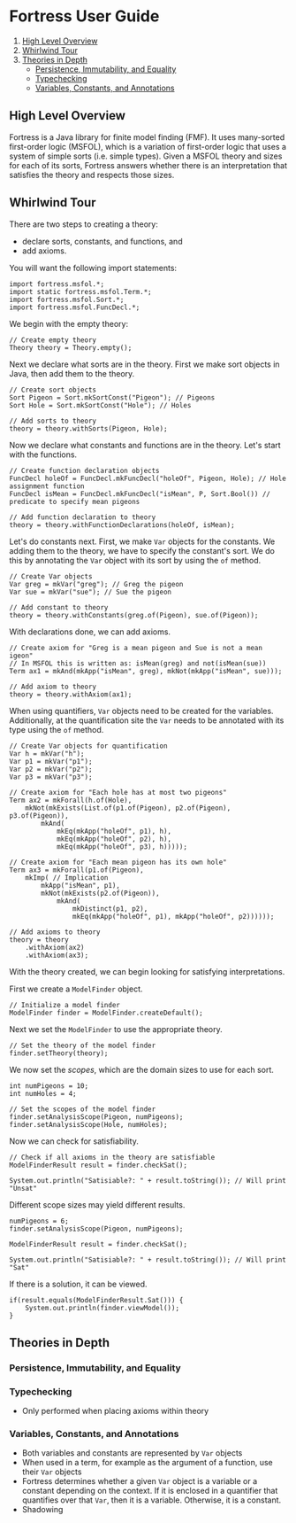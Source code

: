 # Fortress User Guide

1. [High Level Overview](#high-level-overview)
2. [Whirlwind Tour](#whirlwind-tour)
3. [Theories in Depth](#theories-in-depth)
    * [Persistence, Immutability, and Equality](#persistence,-immutability,-and-equality)
    * [Typechecking](#typechecking)
    * [Variables, Constants, and Annotations](#variables,-constants,-and-annotations)

## High Level Overview
Fortress is a Java library for finite model finding (FMF).
It uses many-sorted first-order logic (MSFOL), which is a variation of first-order logic that uses a system of simple sorts (i.e. simple types).
Given a MSFOL theory and sizes for each of its sorts, Fortress answers whether there is an interpretation that satisfies the theory and respects those sizes.

## Whirlwind Tour
There are two steps to creating a theory:
* declare sorts, constants, and functions, and
* add axioms.

You will want the following import statements:
```
import fortress.msfol.*;
import static fortress.msfol.Term.*;
import fortress.msfol.Sort.*;
import fortress.msfol.FuncDecl.*;
```

We begin with the empty theory:
```
// Create empty theory
Theory theory = Theory.empty();
```

Next we declare what sorts are in the theory.
First we make sort objects in Java, then add them to the theory.
```
// Create sort objects
Sort Pigeon = Sort.mkSortConst("Pigeon"); // Pigeons
Sort Hole = Sort.mkSortConst("Hole"); // Holes

// Add sorts to theory
theory = theory.withSorts(Pigeon, Hole);
```

Now we declare what constants and functions are in the theory.
Let's start with the functions.
```
// Create function declaration objects
FuncDecl holeOf = FuncDecl.mkFuncDecl("holeOf", Pigeon, Hole); // Hole assignment function
FuncDecl isMean = FuncDecl.mkFuncDecl("isMean", P, Sort.Bool()) // predicate to specify mean pigeons

// Add function declaration to theory
theory = theory.withFunctionDeclarations(holeOf, isMean);
```

Let's do constants next.
First, we make `Var` objects for the constants.
We adding them to the theory, we have to specify the constant's sort.
We do this by annotating the `Var` object with its sort by using the `of` method.

```
// Create Var objects
Var greg = mkVar("greg"); // Greg the pigeon
Var sue = mkVar("sue"); // Sue the pigeon

// Add constant to theory
theory = theory.withConstants(greg.of(Pigeon), sue.of(Pigeon));
```

With declarations done, we can add axioms.
```
// Create axiom for "Greg is a mean pigeon and Sue is not a mean igeon"
// In MSFOL this is written as: isMean(greg) and not(isMean(sue))
Term ax1 = mkAnd(mkApp("isMean", greg), mkNot(mkApp("isMean", sue)));

// Add axiom to theory
theory = theory.withAxiom(ax1);
```

When using quantifiers, `Var` objects need to be created for the variables.
Additionally, at the quantification site the `Var` needs to be annotated with its type using the `of` method.
```
// Create Var objects for quantification
Var h = mkVar("h");
Var p1 = mkVar("p1");
Var p2 = mkVar("p2");
Var p3 = mkVar("p3");

// Create axiom for "Each hole has at most two pigeons"
Term ax2 = mkForall(h.of(Hole),
    mkNot(mkExists(List.of(p1.of(Pigeon), p2.of(Pigeon), p3.of(Pigeon)),
        mkAnd(
            mkEq(mkApp("holeOf", p1), h),
            mkEq(mkApp("holeOf", p2), h),
            mkEq(mkApp("holeOf", p3), h)))));

// Create axiom for "Each mean pigeon has its own hole"
Term ax3 = mkForall(p1.of(Pigeon),
    mkImp( // Implication
        mkApp("isMean", p1),
        mkNot(mkExists(p2.of(Pigeon)),
            mkAnd(
                mkDistinct(p1, p2),
                mkEq(mkApp("holeOf", p1), mkApp("holeOf", p2))))));

// Add axioms to theory
theory = theory
    .withAxiom(ax2)
    .withAxiom(ax3);
```

With the theory created, we can begin looking for satisfying interpretations.

First we create a `ModelFinder` object.
```
// Initialize a model finder 
ModelFinder finder = ModelFinder.createDefault();
```

Next we set the `ModelFinder` to use the appropriate theory.
```
// Set the theory of the model finder
finder.setTheory(theory);
```

We now set the *scopes*, which are the domain sizes to use for each sort.
```
int numPigeons = 10;
int numHoles = 4;

// Set the scopes of the model finder
finder.setAnalysisScope(Pigeon, numPigeons);
finder.setAnalysisScope(Hole, numHoles);
```

Now we can check for satisfiability.
```
// Check if all axioms in the theory are satisfiable 
ModelFinderResult result = finder.checkSat();

System.out.println("Satisiable?: " + result.toString()); // Will print "Unsat"
```

Different scope sizes may yield different results.

```
numPigeons = 6;
finder.setAnalysisScope(Pigeon, numPigeons);

ModelFinderResult result = finder.checkSat();

System.out.println("Satisiable?: " + result.toString()); // Will print "Sat"
```

If there is a solution, it can be viewed.
```
if(result.equals(ModelFinderResult.Sat())) {
    System.out.println(finder.viewModel());
}
```

## Theories in Depth

### Persistence, Immutability, and Equality

### Typechecking
- Only performed when placing axioms within theory

### Variables, Constants, and Annotations
- Both variables and constants are represented by `Var` objects
- When used in a term, for example as the argument of a function, use their `Var` objects
- Fortress determines whether a given `Var` object is a variable or a constant depending on the context.
If it is enclosed in a quantifier that quantifies over that `Var`, then it is a variable.
Otherwise, it is a constant.
- Shadowing
